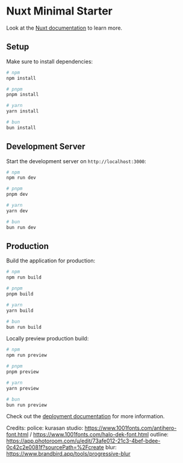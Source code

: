 # Nuxt Minimal Starter

Look at the [Nuxt documentation](https://nuxt.com/docs/getting-started/introduction) to learn more.

## Setup

Make sure to install dependencies:

```bash
# npm
npm install

# pnpm
pnpm install

# yarn
yarn install

# bun
bun install
```

## Development Server

Start the development server on `http://localhost:3000`:

```bash
# npm
npm run dev

# pnpm
pnpm dev

# yarn
yarn dev

# bun
bun run dev
```

## Production

Build the application for production:

```bash
# npm
npm run build

# pnpm
pnpm build

# yarn
yarn build

# bun
bun run build
```

Locally preview production build:

```bash
# npm
npm run preview

# pnpm
pnpm preview

# yarn
yarn preview

# bun
bun run preview
```

Check out the [deployment documentation](https://nuxt.com/docs/getting-started/deployment) for more information.

Credits:
police: kurasan studio: https://www.1001fonts.com/antihero-font.html / https://www.1001fonts.com/halo-dek-font.html
outline: https://app.photoroom.com/u/edit/73afe012-21c3-4bef-bdee-0c42c2e0081f?sourcePath=%2Fcreate
blur:
https://www.brandbird.app/tools/progressive-blur